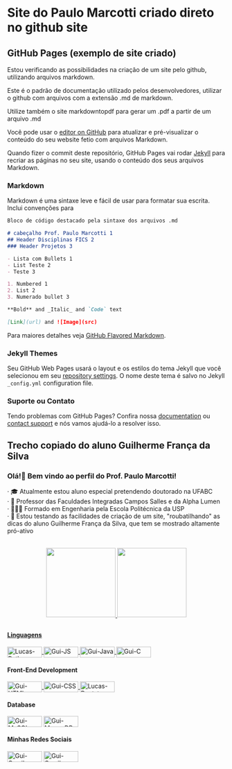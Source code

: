 # Site do Paulo Marcotti criado direto no github site
## GitHub Pages (exemplo de site criado)

Estou verificando as possibilidades na criação de um site pelo github, utilizando arquivos markdown.

Este é o padrão de documentação utilizado pelos desenvolvedores, utilizar o github com arquivos com a extensão .md de markdown.

Utilize também o site markdowntopdf para gerar um .pdf a partir de um arquivo .md

Você pode usar o [editor on GitHub](https://github.com/pmarcotti/site/edit/gh-pages/index.md) para atualizar e pré-visualizar o conteúdo do seu website fetio com arquivos Markdown.

Quando fizer o commit deste repositório, GitHub Pages vai rodar [Jekyll](https://jekyllrb.com/) para recriar as páginas no seu site, usando o conteúdo dos seus arquivos Markdown.

### Markdown

Markdown é uma sintaxe leve e fácil de usar para formatar sua escrita. Inclui convenções para

```markdown
Bloco de código destacado pela sintaxe dos arquivos .md

# cabeçalho Prof. Paulo Marcotti 1
## Header Disciplinas FICS 2
### Header Projetos 3

- Lista com Bullets 1
- List Teste 2
- Teste 3

1. Numbered 1
2. List 2
3. Numerado bullet 3

**Bold** and _Italic_ and `Code` text

[Link](url) and ![Image](src)
```

Para maiores detalhes veja [GitHub Flavored Markdown](https://guides.github.com/features/mastering-markdown/).

### Jekyll Themes

Seu GitHub Web Pages usará o layout e os estilos do tema Jekyll que você selecionou em seu [repository settings](https://github.com/pmarcotti/site/settings). O nome deste tema é salvo no Jekyll `_config.yml` configuration file.

### Suporte ou Contato

Tendo problemas com GitHub Pages? Confira nossa [documentation](https://docs.github.com/categories/github-pages-basics/) ou [contact support](https://support.github.com/contact) e nós vamos ajudá-lo a resolver isso.

## Trecho copiado do aluno Guilherme França da Silva

<h3>Olá!👋 Bem vindo ao perfil do Prof. Paulo Marcotti!</h3>

<p>
  &middot; 🎓 Atualmente estou aluno especial pretendendo doutorado na UFABC<br>
  &middot; 🚀 Professor das Faculdades Integradas Campos Salles e da Alpha Lumen<br>
  &middot; 👨🏽‍💻 Formado em Engenharia pela Escola Politécnica da USP<br>
  &middot; 📎 Estou testando as facilidades de criação de um site, "roubatilhando" as dicas do aluno Guilherme França da Silva, que tem se mostrado altamente pró-ativo<br>
</p>

<br>

<div align="center">
  <a href="https://github.com/pmarcotti">
  <img height="160em" src="https://github-readme-stats.vercel.app/api?username=pmarcotti&show_icons=true&theme=radical&include_all_commits=true&count_private=true."/>
  <img height="160em" src="https://github-readme-stats.vercel.app/api/top-langs/?username=pmarcotti&layout=compact&langs_count=7&theme=radical&include_all_commits=true&count_private=true."/>
</div>

##

<h4>Linguagens</h4>

<div style="display: inline_block">
  <a href="https://wiki.python.org.br/PythonBrasil">
  <img align="center" alt="Lucas-Python" height="25" width="80" src="https://img.shields.io/badge/Python-14354C?style=for-the-badge&logo=python&logoColor=white">
  </a>
  <a href="https://developer.mozilla.org/en-US/docs/Web/JavaScript">
  <img align="center" alt="Gui-JS" height="25" width="80" src="https://img.shields.io/badge/JavaScript-F7DF1E?style=for-the-badge&logo=javascript&logoColor=black">
  </a>
  <a href="https://docs.oracle.com/en/java/">
  <img align="center" alt="Gui-Java" height="25" width="80" src="https://img.shields.io/badge/Java-ED8B00?style=for-the-badge&logo=openjdk&logoColor=white">
  </a>
  <a href="https://www.ibm.com/docs/pt/i/7.2?topic=languages-c-c">
  <img align="center" alt="Gui-C" height="25" width="80" src="https://img.shields.io/badge/C-00599C?style=for-the-badge&logo=c&logoColor=white">
  </a>
<div/>
  
<h4>Front-End Development</h4>

<div style="display: inline_block">
  <a href="https://developer.mozilla.org/pt-BR/docs/Web/HTML">
  <img align="center" alt="Gui-HTML" height="25" width="80" src="https://img.shields.io/badge/HTML5-E34F26?style=for-the-badge&logo=html5&logoColor=white">
  </a>
  <a href="https://developer.mozilla.org/pt-BR/docs/Web/CSS">
  <img align="center" alt="Gui-CSS" height="25" width="80" src="https://img.shields.io/badge/CSS3-1572B6?style=for-the-badge&logo=css3&logoColor=white">
  </a>
  <a href="https://getbootstrap.com.br/docs/4.1/getting-started/introduction/">
  <img align="center" alt="Lucas-Bootstrap" height="25" width="80" src="https://img.shields.io/badge/Bootstrap-563D7C?style=for-the-badge&logo=bootstrap&logoColor=white">
  </a>
<div/>

<h4>Database</h4>

<div style="display: inline_block>
  <a href="https://dev.mysql.com/doc/">
  <img align="center" alt="Gui-MySQL" height="25" width="80" src="https://img.shields.io/badge/MySQL-005C84?style=for-the-badge&logo=mysql&logoColor=white">
  </a>
  <a href="https://www.mongodb.com/docs/">
    <img align="center" alt="Gui-MongoDB" height="25" width="80" src="https://img.shields.io/badge/MongoDB-4EA94B?style=for-the-badge&logo=mongodb&logoColor=white">
  </a>
</div>

<h4>Minhas Redes Sociais</h4>

<div style="display: inline_block>
  <a href="mailto:pmarcotti@gmail.com">
    <img align="center" alt="Gui-Gmail" height="25" width="80" src="https://img.shields.io/badge/-Gmail-%23333?style=for-the-badge&logo=gmail&logoColor=white">
  <a/>
  <a href="https://www.linkedin.com/in/pmarcotti/">
    <img align="center" alt="Gui-Gmail" height="25" width="80" src="https://img.shields.io/badge/-LinkedIn-%230077B5?style=for-the-badge&logo=linkedin&logoColor=white">
  <a/>
<div/>

